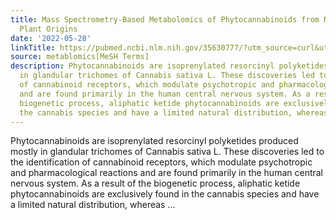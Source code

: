 ```yaml
---
title: Mass Spectrometry-Based Metabolomics of Phytocannabinoids from Non-Cannabis
  Plant Origins
date: '2022-05-28'
linkTitle: https://pubmed.ncbi.nlm.nih.gov/35630777/?utm_source=curl&utm_medium=rss&utm_campaign=pubmed-2&utm_content=1Zkrxt7ktlCbHBXEV3v65xxSnkSWNsJ1A6Fq3gBniKhGfIUslK&fc=20210907212339&ff=20220531212847&v=2.17.6
source: metablomics[MeSH Terms]
description: Phytocannabinoids are isoprenylated resorcinyl polyketides produced mostly
  in glandular trichomes of Cannabis sativa L. These discoveries led to the identification
  of cannabinoid receptors, which modulate psychotropic and pharmacological reactions
  and are found primarily in the human central nervous system. As a result of the
  biogenetic process, aliphatic ketide phytocannabinoids are exclusively found in
  the cannabis species and have a limited natural distribution, whereas ...
---
```

Phytocannabinoids are isoprenylated resorcinyl polyketides produced mostly in glandular trichomes of Cannabis sativa L. These discoveries led to the identification of cannabinoid receptors, which modulate psychotropic and pharmacological reactions and are found primarily in the human central nervous system. As a result of the biogenetic process, aliphatic ketide phytocannabinoids are exclusively found in the cannabis species and have a limited natural distribution, whereas ...